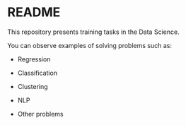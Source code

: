 # README

This repository presents training tasks in the Data Science. 

You can observe examples of solving problems such as:

* Regression

* Classification
  
* Clustering
  
* NLP

* Other problems
